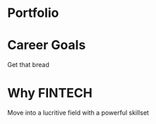 # Portfolio

# Career Goals
Get that bread

# Why FINTECH
Move into a lucritive field with a powerful skillset